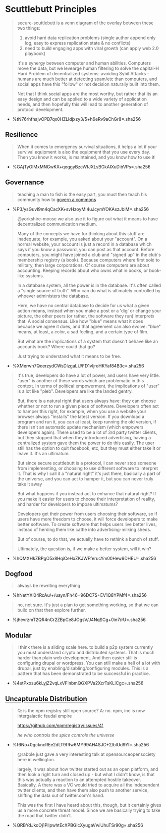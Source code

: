 # Scuttlebutt Principles

> secure-scuttlebutt is a venn diagram of the overlay between these two things:
>
> 1. avoid hard data replication problems (single author append only log, easy to express replication state & no conflicts)
> 1. need to build engaging apps with viral growth (can apply web 2.0 playbook)
>
> It's a synergy between computer and human abilities. Computers move the data, but we levearge human filtering to solve the capital-H Hard Problem of decentralized systems: avoiding Sybil Attacks - humans are much better at detecting spam/etc than computers, and social apps have this "follow" or not decision naturally built into them.
>
> Not that I think social apps are the most worthy, but rather that its an easy design and can be applied to a wide variety of application needs, and then hopefully this will lead to another generation of protocol development.

- %tN76rhfhajvOPB7qx0HZLIdjxzy3/5+h6eRv9aChGr8=.sha256

## Resilience

> When it comes to emergency survival situations, it helps a lot if your survival equipment is also the equipment that you use every day. Then you know it works, is maintained, and you know how to use it!

- %GAjTyOlMxMNGwKX+qeggyBzcWfJXLsBGkAIXuDibVPs=.sha256

## Governance

> teaching a man to fish is the easy part, you must then teach his community how to [govern a commons](https://en.wikipedia.org/wiki/Elinor_Ostrom#Design_principles_for_Common_Pool_Resource_.28CPR.29_institutions)

- %P3/ysGuvI9m4qCacXK+svHzoyMI4uJcymYOKAszJbiM=.sha256

> @yorkshire-moose we also use it to figure out what it means to have decentralized communication medium.
>
> Many of the concepts we have for thinking about this stuff are inadequate,
> for example, you asked about your "account". On a normal website, your account is just a record in a database which says if you know a password, you can post as that account. Before computers, you might have joined a club and "signed up" in the club's membership registry (a book). Because computers where first sold to military, then large corporations. Of course computers are about accounting.
> Keeping records about who owns what in books, or book-like systems.
>
> In a database system, all the power is in the database. It's often called a "single source of truth". Who can do what is ultimately controlled by whoever administers the database.
>
> Here, we have no central database to decide for us what a given action means, instead when you make a post or a 'dig' or change your picture, the other peers (or rather, the software they run) interprets that. A social consensus. Like how "blue" means what it does because we agree it does, and that agreement can also evolve. "blue" means, at least, a color, a sad feeling, and a certain type of film.
>
> But what are the implications of a system that doesn't behave like an accounts book? Where could that go?
>
> Just trying to understand what it means to be free.

- %XMerwh7QoerzydCWsDlzgaLU/FD1vIjroHKYaf84B3c=.sha256

> It's true, developers do have a lot of power, and users have very little. "user" is another of these words which are problematic in this context. In terms of political empowerment, the implications of "user" is a lot like "pleb". Developers are like the landed gentry.
>
> But, there is a natural right that users always have: they can choose whether or not to run a given piece of software. Developers often act to hamper this right, for example, when you use a website your browser always "installs" the latest version. If you download a program and run it, you can at least, keep running the old version, if there isn't an automatic update mechanism (which empowers developers again). There used to be a lot of 3rd party twitter clients, but they stopped that when they introduced advertising, having a centralized system gave them the power to do this easily. The user still has the option to quit facebook, etc, but they must either take it or leave it. It's an ultimatum.
>
> But since secure scuttlebutt is a protocol, I can never stop someone from implementing, or choosing to use different software to interpret it. That is why I call it a "natural right" it's just there, basically a part of the universe, and you can act to hamper it, but you can never truly take it away
>
> But what happens if you instead act to enhance that natural right?
If you make it easier for users to choose their interpretation of reality, and harder for developers to impose ultimatums?
>
> Developers get their power from users choosing their software, so if users have more freedom to choose, it will force developers to make better software. To create software that helps users live better lives, instead of herding them like cattle into advertising-milking sheds.
>
> But of course, to do that, we actually have to rethink a bunch of stuff.
>
> Ultimately, the question is, if we make a better system, will it win?

- %hQMXHkZBPgO5x8HqiCeHxZKJWFferucYm00Hew9DHEU=.sha256

## Dogfood

> always be rewriting everything

- %hNetYXl04RcAu/+/uayn/Fh46+96DC7S+EV1Q8YPMf4=.sha256

> no, not sure. It's just a plan to get something working, so that we can build on that then explore further.

- %jhevrzmT2QR4nCr2ZBpCe8JOgsV/J4NqSCg+0in7/rU=.sha256

## Modular

> I think there is a sliding scale here. to build a p2p system currently you must understand crypto and distributed systems. That is much harder than plain web development. And then easier still is configuring drupal or wordpress. You can still make a hell of a lot with drupal, just by enabling/disabling/configuring modules. This is a pattern that has been demonstrated to be successful in practice.

- %4etPxosu6kLyjZ2vqLxVFInbmQGXPVa2XcrTsKLICgc=.sha256


## [Uncapturable Distribution](https://github.com/mixmix/blogposts/blob/master/uncapturable_distribution.md)

> Q: is the npm registry still open source?
> A: no. npm, inc is now intergalactic feudal empire
>
> https://github.com/npm/registry/issues/41
>
> _he who controls the spice controls the universe_

- %f6No+0gckncREe2dLT9fRw6MY99AH4SJC+2/bIUd9YI=.sha256

> @rabble just gave a very interesting talk at opensourceopensociety here in wellington.
>
> largely, it was about how twitter started out as an open platform, and then look a right turn and closed up - but what I didn't know, is that this was actually a reaction to an attempted hostile takeover. Basically, A there was a VC would tried to acquire all the independent twitter clients, and then have them also push to another service, shifting the data out of twitter.com's hand.
>
> This was the first I have heard about this, though, but it certainly gives us a more concrete threat model. Since we are basically trying to take the road that twitter didn't.

- %QRBYdJkoOj1PlIpwhtEcXPBGIcXyugaVwiUhuTSr90g=.sha256
